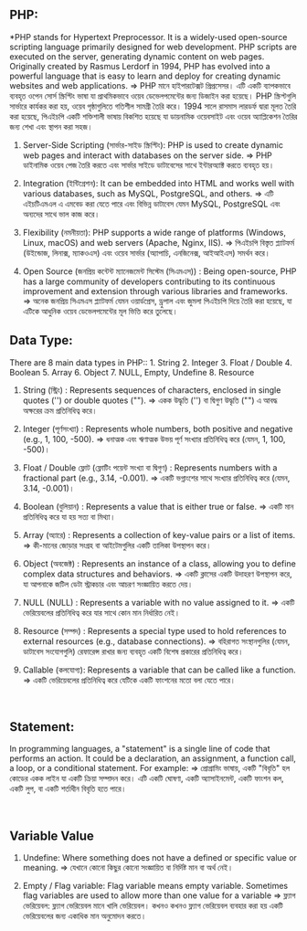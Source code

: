 ## PHP:

\*PHP stands for Hypertext Preprocessor. It is a widely-used open-source scripting language primarily designed for web development. PHP scripts are executed on the server, generating dynamic content on web pages. Originally created by Rasmus Lerdorf in 1994, PHP has evolved into a powerful language that is easy to learn and deploy for creating dynamic websites and web applications. => PHP মানে হাইপারটেক্সট প্রিপ্রসেসর। এটি একটি ব্যাপকভাবে ব্যবহৃত ওপেন সোর্স স্ক্রিপ্টিং ভাষা যা প্রাথমিকভাবে ওয়েব ডেভেলপমেন্টের জন্য ডিজাইন করা হয়েছে। PHP স্ক্রিপ্টগুলি সার্ভারে কার্যকর করা হয়, ওয়েব পৃষ্ঠাগুলিতে গতিশীল সামগ্রী তৈরি করে। 1994 সালে রাসমাস লারডর্ফ দ্বারা মূলত তৈরি করা হয়েছে, পিএইচপি একটি শক্তিশালী ভাষায় বিকশিত হয়েছে যা ডায়নামিক ওয়েবসাইট এবং ওয়েব অ্যাপ্লিকেশন তৈরির জন্য শেখা এবং স্থাপন করা সহজ।

1. Server-Side Scripting (সার্ভার-সাইড স্ক্রিপ্টিং): PHP is used to create dynamic web pages and interact with databases on the server side. => PHP ডাইনামিক ওয়েব পেজ তৈরি করতে এবং সার্ভার সাইডে ডাটাবেসের সাথে ইন্টারঅ্যাক্ট করতে ব্যবহৃত হয়।

2. Integration (ইন্টিগ্রেশন): It can be embedded into HTML and works well with various databases, such as MySQL, PostgreSQL, and others. => এটি এইচটিএমএল এ এমবেড করা যেতে পারে এবং বিভিন্ন ডাটাবেস যেমন MySQL, PostgreSQL এবং অন্যদের সাথে ভাল কাজ করে।

3. Flexibility (নমনীয়তা): PHP supports a wide range of platforms (Windows, Linux, macOS) and web servers (Apache, Nginx, IIS). => পিএইচপি বিস্তৃত প্ল্যাটফর্ম (উইন্ডোজ, লিনাক্স, ম্যাকওএস) এবং ওয়েব সার্ভার (অ্যাপাচি, এনজিনেক্স, আইআইএস) সমর্থন করে।

4. Open Source (জনপ্রিয় কন্টেন্ট ম্যানেজমেন্ট সিস্টেম (সিএমএস)) : Being open-source, PHP has a large community of developers contributing to its continuous improvement and extension through various libraries and frameworks. => অনেক জনপ্রিয় সিএমএস প্ল্যাটফর্ম যেমন ওয়ার্ডপ্রেস, ড্রুপাল এবং জুমলা পিএইচপি দিয়ে তৈরি করা হয়েছে, যা এটিকে আধুনিক ওয়েব ডেভেলপমেন্টের মূল ভিত্তি করে তুলেছে।

## Data Type:

There are 8 main data types in PHP:: 1. String 2. Integer 3. Float / Double 4. Boolean 5. Array 6. Object 7. NULL, Empty, Undefine 8. Resource

1. String (স্ট্রিং) : Represents sequences of characters, enclosed in single quotes ('') or double quotes (""). => একক উদ্ধৃতি ('') বা দ্বিগুণ উদ্ধৃতি ("") এ আবদ্ধ অক্ষরের ক্রম প্রতিনিধিত্ব করে।

2. Integer (পূর্ণসংখ্যা) : Represents whole numbers, both positive and negative (e.g., 1, 100, -500). => ধনাত্মক এবং ঋণাত্মক উভয় পূর্ণ সংখ্যার প্রতিনিধিত্ব করে (যেমন, 1, 100, -500)।

3. Float / Double ফ্লোট (ফ্লোটিং পয়েন্ট সংখ্যা বা দ্বিগুণ) : Represents numbers with a fractional part (e.g., 3.14, -0.001). => একটি ভগ্নাংশের সাথে সংখ্যার প্রতিনিধিত্ব করে (যেমন, 3.14, -0.001)।

4. Boolean (বুলিয়ান) : Represents a value that is either true or false. => একটি মান প্রতিনিধিত্ব করে যা হয় সত্য বা মিথ্যা।

5. Array (অ্যারে) : Represents a collection of key-value pairs or a list of items. => কী-মানের জোড়ার সংগ্রহ বা আইটেমগুলির একটি তালিকা উপস্থাপন করে।

6. Object (অবজেক্ট) : Represents an instance of a class, allowing you to define complex data structures and behaviors. => একটি ক্লাসের একটি উদাহরণ উপস্থাপন করে, যা আপনাকে জটিল ডেটা স্ট্রাকচার এবং আচরণ সংজ্ঞায়িত করতে দেয়।

7. NULL (NULL) : Represents a variable with no value assigned to it. => একটি ভেরিয়েবলের প্রতিনিধিত্ব করে যার সাথে কোন মান নির্ধারিত নেই।

8. Resource (সম্পদ) : Represents a special type used to hold references to external resources (e.g., database connections). => বহিরাগত সংস্থানগুলির (যেমন, ডাটাবেস সংযোগগুলি) রেফারেন্স রাখার জন্য ব্যবহৃত একটি বিশেষ প্রকারের প্রতিনিধিত্ব করে।

9. Callable (কলযোগ্য): Represents a variable that can be called like a function. => একটি ভেরিয়েবলের প্রতিনিধিত্ব করে যেটিকে একটি ফাংশনের মতো বলা যেতে পারে।

<br>

## Statement:

In programming languages, a "statement" is a single line of code that performs an action. It could be a declaration, an assignment, a function call, a loop, or a conditional statement. For example: => প্রোগ্রামিং ভাষায়, একটি "বিবৃতি" হল কোডের একক লাইন যা একটি ক্রিয়া সম্পাদন করে। এটি একটি ঘোষণা, একটি অ্যাসাইনমেন্ট, একটি ফাংশন কল, একটি লুপ, বা একটি শর্তাধীন বিবৃতি হতে পারে।

<br>

## Variable Value

1. Undefine: Where something does not have a defined or specific value or meaning. => যেখানে কোনো কিছুর কোনো সংজ্ঞায়িত বা নির্দিষ্ট মান বা অর্থ নেই।

2. Empty / Flag variable: Flag variable means empty variable. Sometimes flag variables are used to allow more than one value for a variable => ফ্ল্যাগ ভেরিয়েবল: ফ্ল্যাগ ভেরিয়েবল মানে খালি ভেরিয়েবল। কখনও কখনও ফ্ল্যাগ ভেরিয়েবল ব্যবহার করা হয় একটি ভেরিয়েবলের জন্য একাধিক মান অনুমোদন করতে।
